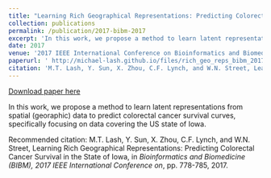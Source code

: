 ```yaml
---
title: "Learning Rich Geographical Representations: Predicting Colorectal Cancer Survival in the State of Iowa"
collection: publications
permalink: /publication/2017-bibm-2017
excerpt: 'In this work, we propose a method to learn latent representations from spatial (georaphic) data to predict colorectal cancer survival curves, specifically focusing on data covering the US state of Iowa.'
date: 2017
venue: '2017 IEEE International Conference on Bioinformatics and Biomedicine (BIBM)'
paperurl: ' http://michael-lash.github.io/files/rich_geo_reps_bibm_2017.pdf'
citation: 'M.T. Lash, Y. Sun, X. Zhou, C.F. Lynch, and W.N. Street, Learning Rich Geographical Representations: Predicting Colorectal Cancer Survival in the State of Iowa, in <i>Bioinformatics and Biomedicine (BIBM), 2017 IEEE International Conference on</i>, pp. 778-785, 2017.'
---
```


<a href=' http://michael-lash.github.io/files/rich_geo_reps_bibm_2017.pdf'>Download paper here</a>

In this work, we propose a method to learn latent representations from spatial (georaphic) data to predict colorectal cancer survival curves, specifically focusing on data covering the US state of Iowa.

Recommended citation: M.T. Lash, Y. Sun, X. Zhou, C.F. Lynch, and W.N. Street, Learning Rich Geographical Representations: Predicting Colorectal Cancer Survival in the State of Iowa, in <i>Bioinformatics and Biomedicine (BIBM), 2017 IEEE International Conference on</i>, pp. 778-785, 2017.
